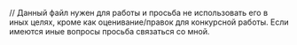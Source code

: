 // Данный файл нужен для работы и просьба не использовать его в иных целях, кроме как оценивание/правок для конкурсной работы. Если имеются иные вопросы просьба связаться со мной.
